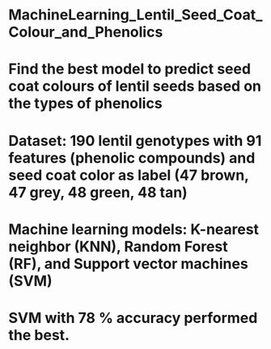 # MachineLearning_Lentil_Seed_Coat_Colour_and_Phenolics
# Find the best model to predict seed coat colours of lentil seeds based on the types of phenolics
# Dataset: 190 lentil genotypes with 91 features (phenolic compounds) and seed coat color as label (47 brown, 47 grey, 48 green, 48 tan) 
# Machine learning models: K-nearest neighbor (KNN), Random Forest (RF), and Support vector machines (SVM)
# SVM with 78 % accuracy performed the best.

